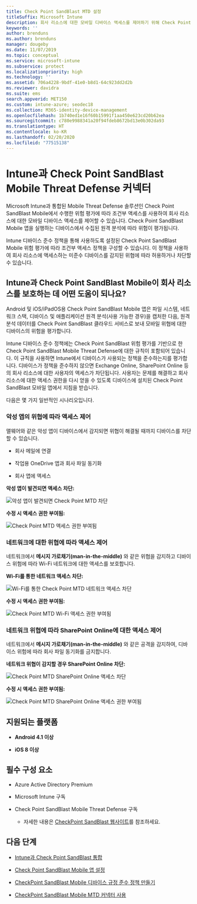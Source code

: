 ```yaml
---
title: Check Point SandBlast MTD 설정
titleSuffix: Microsoft Intune
description: 회사 리소스에 대한 모바일 디바이스 액세스를 제어하기 위해 Check Point SandBlast MTD(Mobile Threat Defense)를 사용하여 Intune을 통합하는 방법을 알아봅니다.
keywords: ''
author: brenduns
ms.author: brenduns
manager: dougeby
ms.date: 11/07/2019
ms.topic: conceptual
ms.service: microsoft-intune
ms.subservice: protect
ms.localizationpriority: high
ms.technology: ''
ms.assetid: 706a4228-9bdf-41e0-b8d1-64c923dd2d2b
ms.reviewer: davidra
ms.suite: ems
search.appverid: MET150
ms.custom: intune-azure; seodec18
ms.collection: M365-identity-device-management
ms.openlocfilehash: 1b740ed1e16f60b15991f1aa450e623cd20b62ea
ms.sourcegitcommit: c780e9988341a20f94fdeb8672bd13e0b302da93
ms.translationtype: HT
ms.contentlocale: ko-KR
ms.lasthandoff: 02/20/2020
ms.locfileid: "77515138"
---
```

# <a name="check-point-sandblast-mobile-threat-defense-connector-with-intune"></a>Intune과 Check Point SandBlast Mobile Threat Defense 커넥터

Microsoft Intune과 통합된 Mobile Threat Defense 솔루션인 Check Point SandBlast Mobile에서 수행한 위험 평가에 따라 조건부 액세스를 사용하여 회사 리소스에 대한 모바일 디바이스 액세스를 제어할 수 있습니다. Check Point SandBlast Mobile 앱을 실행하는 디바이스에서 수집된 원격 분석에 따라 위험이 평가됩니다.

Intune 디바이스 준수 정책을 통해 사용하도록 설정된 Check Point SandBlast Mobile 위험 평가에 따라 조건부 액세스 정책을 구성할 수 있습니다. 이 정책을 사용하여 회사 리소스에 액세스하는 미준수 디바이스를 감지된 위협에 따라 허용하거나 차단할 수 있습니다.

## <a name="how-do-intune-and-check-point-sandblast-mobile-help-protect-your-company-resources"></a>Intune과 Check Point SandBlast Mobile이 회사 리소스를 보호하는 데 어떤 도움이 되나요?

Android 및 iOS/iPadOS용 Check Point SandBlast Mobile 앱은 파일 시스템, 네트워크 스택, 디바이스 및 애플리케이션 원격 분석(사용 가능한 경우)을 캡처한 다음, 원격 분석 데이터를 Check Point SandBlast 클라우드 서비스로 보내 모바일 위협에 대한 디바이스의 위험을 평가합니다.

Intune 디바이스 준수 정책에는 Check Point SandBlast 위험 평가를 기반으로 한 Check Point SandBlast Mobile Threat Defense에 대한 규칙이 포함되어 있습니다. 이 규칙을 사용하면 Intune에서 디바이스가 사용되는 정책을 준수하는지를 평가합니다. 디바이스가 정책을 준수하지 않으면 Exchange Online, SharePoint Online 등의 회사 리소스에 대한 사용자의 액세스가 차단됩니다. 사용자는 문제를 해결하고 회사 리소스에 대한 액세스 권한을 다시 얻을 수 있도록 디바이스에 설치된 Check Point SandBlast 모바일 앱에서 지침을 받습니다.

다음은 몇 가지 일반적인 시나리오입니다.

### <a name="control-access-based-on-threats-from-malicious-apps"></a>악성 앱의 위협에 따라 액세스 제어

맬웨어와 같은 악성 앱이 디바이스에서 감지되면 위협이 해결될 때까지 디바이스를 차단할 수 있습니다.

- 회사 메일에 연결

- 작업용 OneDrive 앱과 회사 파일 동기화

- 회사 앱에 액세스

**악성 앱이 발견되면 액세스 차단:**

![악성 앱이 발견되면 Check Point MTD 차단](./media/checkpoint-sandblast-mobile-mobile-threat-defense-connector/checkpoint-MTD-2.PNG)

**수정 시 액세스 권한 부여됨:**

![Check Point MTD 액세스 권한 부여됨](./media/checkpoint-sandblast-mobile-mobile-threat-defense-connector/checkpoint-MTD-3.PNG)

### <a name="control-access-based-on-threat-to-network"></a>네트워크에 대한 위협에 따라 액세스 제어

네트워크에서 **메시지 가로채기(man-in-the-middle)** 와 같은 위협을 감지하고 디바이스 위험에 따라 Wi-Fi 네트워크에 대한 액세스를 보호합니다.

**Wi-Fi를 통한 네트워크 액세스 차단:**

![Wi-Fi를 통한 Check Point MTD 네트워크 액세스 차단](./media/checkpoint-sandblast-mobile-mobile-threat-defense-connector/checkpoint-MTD-4.PNG)

**수정 시 액세스 권한 부여됨:**

![Check Point MTD Wi-Fi 액세스 권한 부여됨](./media/checkpoint-sandblast-mobile-mobile-threat-defense-connector/checkpoint-MTD-5.PNG)

### <a name="control-access-to-sharepoint-online-based-on-threat-to-network"></a>네트워크 위협에 따라 SharePoint Online에 대한 액세스 제어

네트워크에서 **메시지 가로채기(man-in-the-middle)** 와 같은 공격을 감지하여, 디바이스 위험에 따라 회사 파일 동기화를 금지합니다.

**네트워크 위협이 감지할 경우 SharePoint Online 차단:**

![Check Point MTD SharePoint Online 액세스 차단](./media/checkpoint-sandblast-mobile-mobile-threat-defense-connector/checkpoint-MTD-6.PNG)

**수정 시 액세스 권한 부여됨:**

![Check Point MTD SharePoint Online 액세스 권한 부여됨](./media/checkpoint-sandblast-mobile-mobile-threat-defense-connector/checkpoint-MTD-7.PNG)

## <a name="supported-platforms"></a>지원되는 플랫폼

- **Android 4.1 이상**

- **iOS 8 이상**

## <a name="pre-requisites"></a>필수 구성 요소

- Azure Active Directory Premium

- Microsoft Intune 구독

- Check Point SandBlast Mobile Threat Defense 구독
  - 자세한 내용은 [CheckPoint SandBlast 웹사이트](https://www.checkpoint.com/)를 참조하세요.

## <a name="next-steps"></a>다음 단계

- [Intune과 Check Point SandBlast 통합](checkpoint-sandblast-mobile-mtd-connector-integration.md)

- [Check Point SandBlast Mobile 앱 설정](mtd-apps-ios-app-configuration-policy-add-assign.md)

- [CheckPoint SandBlast Mobile 디바이스 규정 준수 정책 만들기](mtd-device-compliance-policy-create.md)

- [CheckPoint SandBlast Mobile MTD 커넥터 사용](mtd-connector-enable.md)
